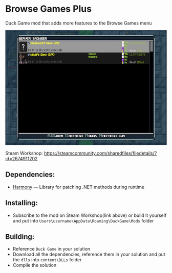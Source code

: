 # Browse Games Plus

Duck Game mod that adds more features to the Browse Games menu 

<img src="screenshot.png" width="640" height="360">

Steam Workshop: https://steamcommunity.com/sharedfiles/filedetails/?id=2674911202

Dependencies:
-------
- [Harmony](https://github.com/pardeike/Harmony) — Library for patching .NET methods during runtime

Installing:
-------
- Subscribe to the mod on Steam Workshop(link above) or build it yourself and put into `Users\username\AppData\Roaming\DuckGame\Mods` folder

Building:
-------
- Reference `Duck Game` in your solution
- Download all the dependencies, reference them in your solution and put the `dlls` into `content\DLLs` folder
- Compile the solution
